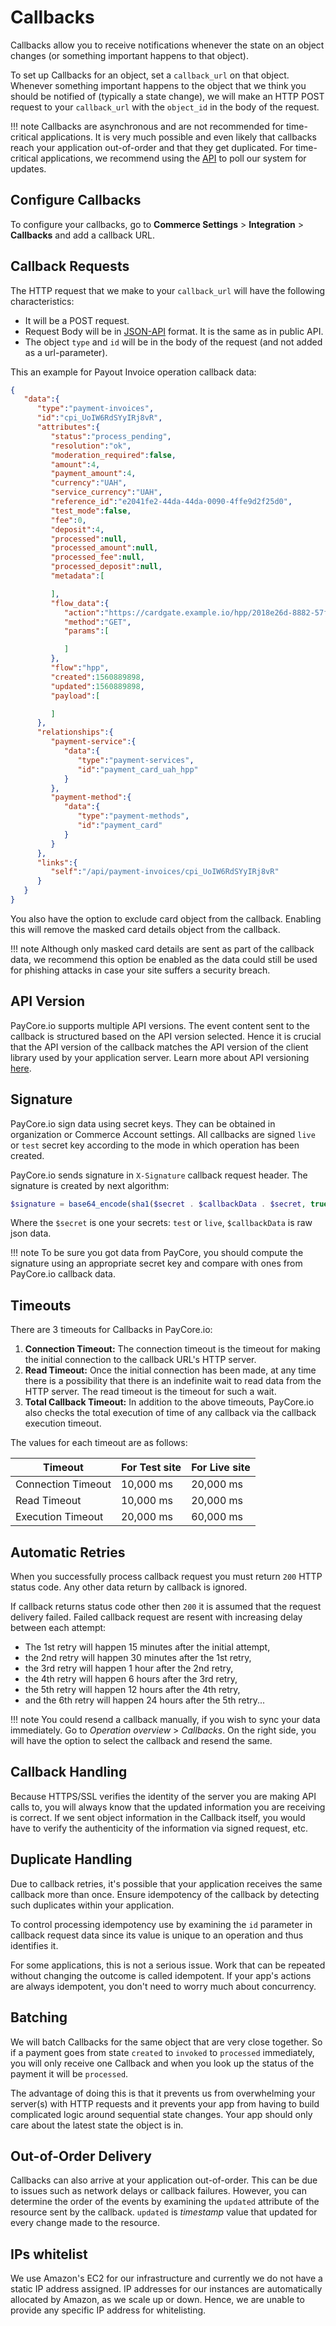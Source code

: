 # Callbacks

Callbacks allow you to receive notifications whenever the state on an object changes (or something important happens to that object).

To set up Callbacks for an object, set a  `callback_url`  on that object. Whenever something important happens to the object that we think you should be notified of (typically a state change), we will make an HTTP POST request to your  `callback_url`  with the  `object_id`  in the body of the request.

!!! note
    Callbacks are asynchronous and are not recommended for time-critical applications. It is very much possible and even likely that callbacks reach your application out-of-order and that they get duplicated. For time-critical applications, we recommend using the  [API](/integration/) to poll our system for updates.

## Configure Callbacks

To configure your callbacks, go to  **Commerce Settings**  >  **Integration**  >  **Callbacks** and add a callback URL.

## Callback Requests

The HTTP request that we make to your `callback_url` will have the following characteristics:

-   It will be a POST request.
-   Request Body will be in  [JSON-API](https://jsonapi.org/)  format. It is the same as in public API. 
-   The  object `type` and `id` will be in the body of the request (and not added as a url-parameter).

This an example for Payout Invoice operation callback data:

```json
{
   "data":{
      "type":"payment-invoices",
      "id":"cpi_UoIW6RdSYyIRj8vR",
      "attributes":{
         "status":"process_pending",
         "resolution":"ok",
         "moderation_required":false,
         "amount":4,
         "payment_amount":4,
         "currency":"UAH",
         "service_currency":"UAH",
         "reference_id":"e2041fe2-44da-44da-0090-4ffe9d2f25d0",
         "test_mode":false,
         "fee":0,
         "deposit":4,
         "processed":null,
         "processed_amount":null,
         "processed_fee":null,
         "processed_deposit":null,
         "metadata":[

         ],
         "flow_data":{
            "action":"https://cardgate.example.io/hpp/2018e26d-8882-57f6-9a91-ac2acfeedbe3",
            "method":"GET",
            "params":[

            ]
         },
         "flow":"hpp",
         "created":1560889898,
         "updated":1560889898,
         "payload":[

         ]
      },
      "relationships":{
         "payment-service":{
            "data":{
               "type":"payment-services",
               "id":"payment_card_uah_hpp"
            }
         },
         "payment-method":{
            "data":{
               "type":"payment-methods",
               "id":"payment_card"
            }
         }
      },
      "links":{
         "self":"/api/payment-invoices/cpi_UoIW6RdSYyIRj8vR"
      }
   }
}
```

You also have the option to exclude card object from the callback. Enabling this will remove the masked card details object from the callback.

!!! note
    Although only masked card details are sent as part of the callback data, we recommend this option be enabled as the data could still be used for phishing attacks in case your site suffers a security breach.

## API Version

PayCore.io supports multiple API versions. The event content sent to the callback is structured based on the API version selected. Hence it is crucial that the API version of the callback matches the API version of the client library used by your application server. Learn more about API versioning  [here](/integration/).

## Signature

PayСore.io sign data using secret keys. They can be obtained in organization or Commerce Account settings. All callbacks are signed `live` or `test` secret key according to the mode in which operation has been created.

PayСore.io sends signature in `X-Signature` callback request header. The signature is created by next algorithm:

```php tab="PHP"
$signature = base64_encode(sha1($secret . $callbackData . $secret, true));
```

Where the `$secret` is one your secrets: `test` or `live`, `$callbackData` is raw json data. 

!!! note
      To be sure you got data from PayСore, you should compute the signature using an appropriate secret key and compare with ones from PayСore.io callback data.

## Timeouts

There are 3 timeouts for Callbacks in PayCore.io:

1.  **Connection Timeout:**  The connection timeout is the timeout for making the initial connection to the callback URL's HTTP server.
2.  **Read Timeout:**  Once the initial connection has been made, at any time there is a possibility that there is an indefinite wait to read data from the HTTP server. The read timeout is the timeout for such a wait.
3.  **Total Callback Timeout:**  In addition to the above timeouts, PayCore.io also checks the total execution of time of any callback via the callback execution timeout.

The values for each timeout are as follows:

|Timeout            |For Test site|For Live site|
|-------------------|-------------|-------------|
|Connection Timeout |10,000 ms    |20,000 ms    |
|Read Timeout       |10,000 ms    |20,000 ms    |
|Execution Timeout  |20,000 ms    |60,000 ms    |

## Automatic Retries

When you successfully process callback request you must return `200` HTTP status code. Any other data return by callback is ignored.

If callback returns status code other then `200` it is assumed that the request delivery failed. Failed callback request are resent with increasing delay between each attempt:

-   The 1st retry will happen 15 minutes after the initial attempt,
-   the 2nd retry will happen 30 minutes after the 1st retry,
-   the 3rd retry will happen 1 hour after the 2nd retry,
-   the 4th retry will happen 6 hours after the 3rd retry,
-   the 5th retry will happen 12 hours after the 4th retry,
-   and the 6th retry will happen 24 hours after the 5th retry...

!!! note
    You could resend a callback manually, if you wish to sync your data immediately. Go to  _Operation overview_  >  _Callbacks_. On the right side, you will have the option to select the callback and resend the same.

## Callback Handling

Because HTTPS/SSL verifies the identity of the server you are making API calls to, you will always know that the updated information you are receiving is correct. 
If we sent object information in the Callback itself, you would have to verify the authenticity of the information via signed request, etc.

## Duplicate Handling

Due to callback retries, it's possible that your application receives the same callback more than once. Ensure idempotency of the callback by detecting such duplicates within your application.

To control processing idempotency use by examining the  `id`  parameter in callback request data since its value is unique to an operation and thus identifies it.

For some applications, this is not a serious issue. Work that can be repeated without changing the outcome is called idempotent. If your app's actions are always idempotent, you don't need to worry much about concurrency.

## Batching

We will batch Callbacks for the same object that are very close together. So if a payment goes from state `created` to `invoked` to `processed` immediately, you will only receive one Callback and when you look up the status of the payment it will be `processed`.

The advantage of doing this is that it prevents us from overwhelming your server(s) with HTTP requests and it prevents your app from having to build complicated logic around sequential state changes. Your app should only care about the latest state the object is in.

## Out-of-Order Delivery

Callbacks can also arrive at your application out-of-order. This can be due to issues such as network delays or callback failures. However, you can determine the order of the events by examining the  `updated`  attribute of the resource sent by the callback.  `updated`  is _timestamp_ value that updated for every change made to the resource.

## IPs whitelist

We use Amazon's EC2 for our infrastructure and currently we do not have a static IP address assigned. IP addresses for our instances are automatically allocated by Amazon, as we scale up or down. Hence, we are unable to provide any specific IP address for whitelisting.